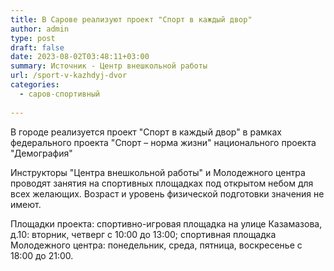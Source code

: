 ```yaml
---
title: В Сарове реализуют проект "Спорт в каждый двор"
author: admin
type: post
draft: false
date: 2023-08-02T03:48:11+03:00
summary: Источник - Центр внешкольной работы
url: /sport-v-kazhdyj-dvor
categories:
  - саров-спортивный
  
---
```


В городе реализуется проект "Спорт в каждый двор" в рамках федерального проекта "Спорт – норма жизни" национального проекта "Демография"

Инструкторы "Центра внешкольной работы" и Молодежного центра проводят занятия на спортивных площадках под открытом небом для всех желающих. Возраст и уровень физической подготовки значения не имеют.

Площадки проекта:
спортивно-игровая площадка на улице Казамазова, д.10: вторник, четверг с 10:00 до 13:00;
спортивная площадка Молодежного центра: понедельник, среда, пятница, воскресенье с 18:00 до 21:00.